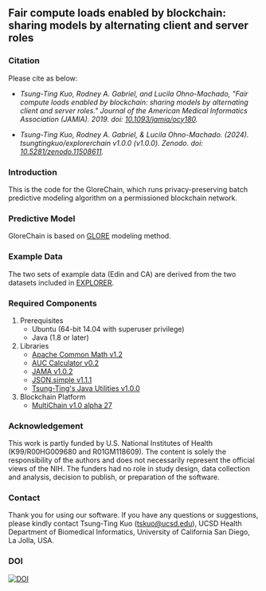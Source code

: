Fair compute loads enabled by blockchain: sharing models by alternating client and server roles
------------------------------------------------------------------------

### Citation

Please cite as below:

* *Tsung-Ting Kuo, Rodney A. Gabriel, and Lucila Ohno-Machado, "Fair compute loads enabled by blockchain: sharing models by alternating client and server roles." Journal of the American Medical Informatics Association (JAMIA). 2019. doi: [10.1093/jamia/ocy180](https://doi.org/10.1093/jamia/ocy180).*

* *Tsung-Ting Kuo, Rodney A. Gabriel, & Lucila Ohno-Machado. (2024). tsungtingkuo/explorerchain v1.0.0 (v1.0.0). Zenodo. doi: [10.5281/zenodo.11508611](https://doi.org/10.5281/zenodo.11508611).*

### Introduction

This is the code for the GloreChain, which runs privacy-preserving batch predictive modeling algorithm on a permissioned blockchain network.

### Predictive Model

GloreChain is based on [GLORE](https://github.com/x1jiang/glore) modeling method.

### Example Data

The two sets of example data (Edin and CA) are derived from the two datasets included in [EXPLORER](https://kr.mathworks.com/matlabcentral/fileexchange/39653-distributed-logistic-regression-using-expectation-propagation).

### Required Components

1. Prerequisites
   * Ubuntu (64-bit 14.04 with superuser privilege)
   * Java (1.8 or later)
2. Libraries
   * [Apache Common Math v1.2](https://commons.apache.org/proper/commons-math/)
   * [AUC Calculator v0.2](http://mark.goadrich.com/programs/AUC/)
   * [JAMA v1.0.2](https://math.nist.gov/javanumerics/jama/)
   * [JSON.simple v1.1.1](https://code.google.com/archive/p/json-simple/)
   * [Tsung-Ting's Java Utilities v1.0.0](http://www.csie.ntu.edu.tw/~d97944007/utility/)
3. Blockchain Platform
   * [MultiChain v1.0 alpha 27](https://www.multichain.com/)

### Acknowledgement

This work is partly funded by U.S. National Institutes of Health (K99/R00HG009680 and R01GM118609). The content is solely the responsibility of the authors and does not necessarily represent the official views of the NIH. The funders had no role in study design, data collection and analysis, decision to publish, or preparation of the software.

### Contact

Thank you for using our software. If you have any questions or suggestions, please kindly contact Tsung-Ting Kuo (tskuo@ucsd.edu), UCSD Health Department of Biomedical Informatics, University of California San Diego, La Jolla, USA.

### DOI

[![DOI](https://zenodo.org/badge/811470182.svg)](https://zenodo.org/doi/10.5281/zenodo.11508610)
